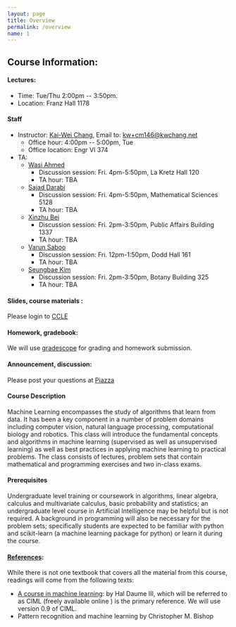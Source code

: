 ```yaml
---
layout: page
title: Overview
permalink: /overview
name: 1
---
```


## Course Information: 
#### Lectures:
  * Time: Tue/Thu 2:00pm -- 3:50pm.
  * Location: Franz Hall 1178
  
#### Staff
* Instructor: [Kai-Wei Chang](http://web.cs.ucla.edu/~kwchang/), Email to: kw+cm146@kwchang.net
  * Office hour:  4:00pm -- 5:00pm, Tue
  * Office location: Engr VI 374
* TA: 
  * [Wasi Ahmed](wasiahmad@ucla.edu)
    * Discussion session: Fri. 4pm-5:50pm, La Kretz Hall 120
    * TA hour: TBA
  * [Sajad Darabi](sajad10@ucla.edu)
    * Discussion session: Fri. 4pm-5:50pm, Mathematical Sciences 5128
    * TA hour: TBA
  * [Xinzhu Bei](xzbei@cs.ucla.edu)
    * Discussion session: Fri. 2pm-3:50pm, Public Affairs Building 1337
    * TA hour: TBA
  * [Varun Saboo](v18saboo@cs.ucla.edu)
    * Discussion session: Fri. 12pm-1:50pm, Dodd Hall 161
    * TA hour: TBA
  * [Seungbae Kim](ksb2043@gmail.com)
    * Discussion session: Fri. 2pm-3:50pm, Botany Building 325
    * TA hour: TBA
  
#### Slides, course materials : 
Please login to [CCLE](https://ccle.ucla.edu/course/view/18W-COMSCIM146-1)  
  
#### Homework, gradebook:
We will use [gradescope](https://gradescope.com/) for grading and homework submission.

#### Announcement, discussion:
Please post your questions at [Piazza](piazza.com/ucla/winter2018/m146)


#### Course Description

Machine Learning encompasses the study of algorithms that learn from data. It has been a key
component in a number of problem domains including computer vision, natural language processing,
computational biology and robotics. This class will introduce the fundamental concepts and
algorithms in machine learning (supervised as well as unsupervised learning) as well as best
practices in applying machine learning to practical problems. The class consists of lectures, problem
sets that contain mathematical and programming exercises and two in-class exams.

#### Prerequisites

Undergraduate level training or coursework in algorithms, linear algebra, calculus and multivariate
calculus, basic probability and statistics; an undergraduate level course in Artificial Intelligence may
be helpful but is not required. A background in programming will also be necessary for the problem
sets; specifically students are expected to be familiar with python and scikit-learn (a machine
learning package for python) or learn it during the course.


#### [References](https://uclanlp.github.io/CSM146-18W/resource):
While there is not one textbook that covers all the material from this course, readings will come from
the following texts:
  * [A course in machine learning](http://ciml.info/index_0_9.html): by Hal Daume III, which will be referred to as CIML (freely
available online ) is the primary reference. We will use version 0.9 of CIML.
  * Pattern recognition and machine learning by Christopher M. Bishop






